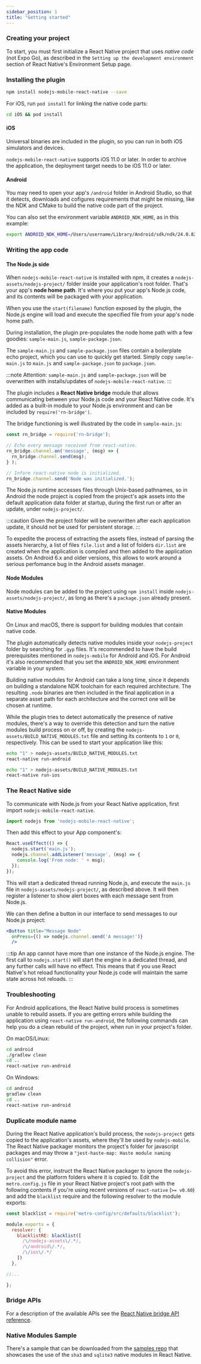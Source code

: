```yaml
---
sidebar_position: 1
title: "Getting started"
---
```


### Creating your project

To start, you must first initialize a React Native project that uses *native code* (not Expo Go), as described in the `Setting up the development environment` section of React Native's Environment Setup page.

### Installing the plugin

```bash
npm install nodejs-mobile-react-native --save
```

For iOS, run `pod install` for linking the native code parts:

```bash
cd iOS && pod install
```

#### iOS

Universal binaries are included in the plugin, so you can run in both iOS simulators and devices.

`nodejs-mobile-react-native` supports iOS 11.0 or later. In order to archive the application, the deployment target needs to be iOS 11.0 or later.

#### Android

You may need to open your app's `/android` folder in Android Studio, so that it detects, downloads and cofigures requirements that might be missing, like the NDK and CMake to build the native code part of the project.

You can also set the environment variable `ANDROID_NDK_HOME`, as in this example:

```bash
export ANDROID_NDK_HOME=/Users/username/Library/Android/sdk/ndk/24.0.8215888
```

### Writing the app code

#### The Node.js side

When `nodejs-mobile-react-native` is installed with npm, it creates a `nodejs-assets/nodejs-project/` folder inside your application's root folder. That's your app's **node home path**. It's where you put your app's Node.js code, and its contents will be packaged with your application.

When you use the `start(filename)` function exposed by the plugin, the Node.js engine will load and execute the specified file from your app's node home path.

During installation, the plugin pre-populates the node home path with a few goodies: `sample-main.js`, `sample-package.json`.

The `sample-main.js` and `sample-package.json` files contain a boilerplate echo project, which you can use to quickly get started. Simply copy `sample-main.js` to `main.js` and `sample-package.json` to `package.json`.

:::note
Attention: `sample-main.js` and `sample-package.json` will be overwritten with installs/updates of `nodejs-mobile-react-native`.
:::

The plugin includes a **React Native bridge** module that allows communicating between your Node.js code and your React Native code. It's added as a built-in module to your Node.js environment and can be included by `require('rn-bridge')`.

The bridge functioning is well illustrated by the code in `sample-main.js`:

```js
const rn_bridge = require('rn-bridge');

// Echo every message received from react-native.
rn_bridge.channel.on('message', (msg) => {
  rn_bridge.channel.send(msg);
} );

// Inform react-native node is initialized.
rn_bridge.channel.send('Node was initialized.');
```

The Node.js runtime accesses files through Unix-based pathnames, so in Android the node project is copied from the project's apk assets into the default application data folder at startup, during the first run or after an update, under `nodejs-project/`.

:::caution
Given the project folder will be overwritten after each application update, it should not be used for persistent storage.
:::

To expedite the process of extracting the assets files, instead of parsing the assets hierarchy, a list of files `file.list` and a list of folders `dir.list` are created when the application is compiled and then added to the application assets. On Android 6.x and older versions, this allows to work around a serious perfomance bug in the Android assets manager.

#### Node Modules

Node modules can be added to the project using `npm install` inside `nodejs-assets/nodejs-project/`, as long as there's a `package.json` already present.

#### Native Modules

On Linux and macOS, there is support for building modules that contain native code.

The plugin automatically detects native modules inside your `nodejs-project` folder by searching for `.gyp` files. It's recommended to have the build prerequisites mentioned in `nodejs-mobile` for Android and iOS. For Android it's also recommended that you set the `ANDROID_NDK_HOME` environment variable in your system.

Building native modules for Android can take a long time, since it depends on building a standalone NDK toolchain for each required architecture. The resulting `.node` binaries are then included in the final application in a separate asset path for each architecture and the correct one will be chosen at runtime.

While the plugin tries to detect automatically the presence of native modules, there's a way to override this detection and turn the native modules build process on or off, by creating the `nodejs-assets/BUILD_NATIVE_MODULES.txt` file and setting its contents to `1` or `0`, respectively. This can be used to start your application like this:

```bash
echo "1" > nodejs-assets/BUILD_NATIVE_MODULES.txt
react-native run-android
```

```bash
echo "1" > nodejs-assets/BUILD_NATIVE_MODULES.txt
react-native run-ios
```

### The React Native side

To communicate with Node.js from your React Native application, first import `nodejs-mobile-react-native`.

```js
import nodejs from 'nodejs-mobile-react-native';
```

Then add this effect to your App component's:

```js
React.useEffect(() => {
  nodejs.start('main.js');
  nodejs.channel.addListener('message', (msg) => {
    console.log('From node: ' + msg);
  });
});
```

This will start a dedicated thread running Node.js, and execute the `main.js` file in `nodejs-assets/nodejs-project/`, as described above. It will then register a listener to show alert boxes with each message sent from Node.js.

We can then define a button in our interface to send messages to our Node.js project:

```jsx
<Button title="Message Node"
  onPress={() => nodejs.channel.send('A message!')}
  />
```

:::tip
An app cannot have more than one instance of the Node.js engine. The first call to `nodejs.start()` will start the engine in a dedicated thread, and any further calls will have no effect. This means that if you use React Native's hot reload functionality your Node.js code will maintain the same state across hot reloads.
:::

### Troubleshooting

For Android applications, the React Native build process is sometimes unable to rebuild assets. If you are getting errors while building the application using `react-native run-android`, the following commands can help you do a clean rebuild of the project, when run in your project's folder.

On macOS/Linux:

```bash
cd android
./gradlew clean
cd ..
react-native run-android
```

On Windows:

```bash
cd android
gradlew clean
cd ..
react-native run-android
```

### Duplicate module name

During the React Native application's build process, the `nodejs-project` gets copied to the application's assets, where they'll be used by `nodejs-mobile`. The React Native packager monitors the project's folder for javascript packages and may throw a `"jest-haste-map: Haste module naming collision"` error.

To avoid this error, instruct the React Native packager to ignore the `nodejs-project` and the platform folders where it is copied to. Edit the `metro.config.js` file in your React Native project's root path with the following contents if you're using recent versions of `react-native` (`>= v0.60`) and add the `blacklist` require and the following resolver to the module exports:

```js
const blacklist = require('metro-config/src/defaults/blacklist');

module.exports = {
  resolver: {
    blacklistRE: blacklist([
      /\/nodejs-assets\/.*/,
      /\/android\/.*/,
      /\/ios\/.*/
    ])
  },

//...

};
```

### Bridge APIs

For a description of the available APIs see the [React Native bridge API reference](../../api/react-native-bridge).

### Native Modules Sample

There's a sample that can be downloaded from the [samples repo](https://github.com/nodejs-mobile/nodejs-mobile-samples) that showcases the use of the `sha3` and `sqlite3` native modules in React Native.
